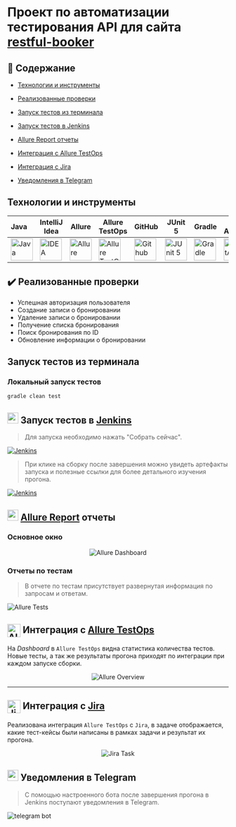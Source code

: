 <h1 >Проект по автоматизации тестирования API для сайта 
<a href="https://restful-booker.herokuapp.com/">restful-booker</a></h1>


## :page_with_curl: Содержание

* <a href="#tools">Технологии и инструменты</a>

* <a href="#cases">Реализованные проверки</a>

* <a href="#console">Запуск тестов из терминала</a>

* <a href="#jenkins">Запуск тестов в Jenkins</a>

* <a href="#allure">Allure Report отчеты</a>

* <a href="#allure"> Интеграция с Allure TestOps</a>

* <a href="#jira"> Интеграция с Jira</a>

* <a href="#telegram">Уведомления в Telegram</a>


<a id="tools"></a>
## Технологии и инструменты

| Java                                                                                                    | IntelliJ Idea                                                                                                                | Allure                                                                                                                    | Allure TestOps                                                                                                      | GitHub                                                                                                    | JUnit 5                                                                                                           | Gradle                                                                                                   | REST Assured                                                                                                   |  Jenkins                                                                                                           | Jira                                                                                                                         |
|:--------------------------------------------------------------------------------------------------------|------------------------------------------------------------------------------------------------------------------------------|---------------------------------------------------------------------------------------------------------------------------|---------------------------------------------------------------------------------------------------------------------|-----------------------------------------------------------------------------------------------------------|-------------------------------------------------------------------------------------------------------------------|----------------------------------------------------------------------------------------------------------|----------------------------------------------------------------------------------------------------------------|-------------------------------------------------------------------------------------------------------------------:|------------------------------------------------------------------------------------------------------------------------------|
| <a href="https://www.java.com/"><img src="media/logo/Java.svg" width="50" height="50"  alt="Java"/></a> | <a id ="tech" href="https://www.jetbrains.com/idea/"><img src="media/logo/Idea.svg" width="50" height="50"  alt="IDEA"/></a> | <a href="https://github.com/allure-framework"><img src="media/logo/Allure.svg" width="50" height="50"  alt="Allure"/></a> | <a href="https://qameta.io/"><img src="media/logo/Allure_TO.svg" width="50" height="50"  alt="Allure TestOps"/></a> | <a href="https://github.com/"><img src="media/logo/GitHub.svg" width="50" height="50"  alt="Github"/></a> | <a href="https://junit.org/junit5/"><img src="media/logo/Junit5.svg" width="50" height="50"  alt="JUnit 5"/></a> | <a href="https://gradle.org/"><img src="media/logo/Gradle.svg" width="50" height="50"  alt="Gradle"/></a> | <a href="https://rest-assured.io/"><img src="media/logo/RestAssured.svg" width="50" height="50"  alt="RestAssured"/></a>  |   <a href="https://www.jenkins.io/"><img src="media/logo/Jenkins.svg" width="50" height="50"  alt="Jenkins"/></a> | <a href="https://www.atlassian.com/ru/software/jira"><img src="media/logo/Jira.svg" width="50" height="50"  alt="Jira"/></a> |


<a id="cases"></a>
## :heavy_check_mark: Реализованные проверки

-  Успешная авторизация пользователя
-  Создание записи о бронировании
-  Удаление записи о бронировании
-  Получение списка бронирования
-  Поиск бронирования по ID
-  Обновление информации о бронировании


<a id="console"></a>
##  Запуск тестов из терминала
### Локальный запуск тестов

```
gradle clean test  
```

<a id="jenkins"></a>
## <img src="media/logo/Jenkins.svg" width="25" height="25"/></a> Запуск тестов в [Jenkins](https://jenkins.autotests.cloud/job/alice-lilo-032-diplom_api/)

<p align="center">

> Для запуска необходимо нажать "Собрать сейчас".

<a href="https://jenkins.autotests.cloud/job/alice-lilo-032-diplom_api/"><img src="media/screenshots/jenkins.png" alt="Jenkins"/></a>

> При клике на сборку после завершения можно увидеть артефакты запуска и полезные ссылки для более детального изучения прогона.

<a href="https://jenkins.autotests.cloud/job/alice-lilo-032-diplom_api/"><img src="media/screenshots/sborka.png" alt="Jenkins"/></a>
</p>

<a id="allure"></a>
## <img src="media/logo/Allure.svg" width="25" height="25"/></a> [Allure Report](https://jenkins.autotests.cloud/job/alice-lilo-032-diplom_api/10/allure/) отчеты

### Основное окно

<p align="center">
<img title="Allure Dashboard" src="media/screenshots/dashboard.png">
</p>

### Отчеты по тестам

<p align="center">

> В отчете по тестам присутствует развернутая информация по запросам и ответам.

<img title="Allure Tests" src="media/screenshots/testcase.png">
</p>

<a id="allure"></a>
## <img width="30" style="vertical-align:middle" title="Allure TestOps" src="media/logo/allureTestOps.svg"> </a> Интеграция с <a target="_blank" href="https://allure.autotests.cloud/project/4693/dashboards"> Allure TestOps </a>
На *Dashboard* в <code>Allure TestOps</code> видна статистика количества тестов. Новые тесты, а так же результаты прогона приходят по интеграции при каждом запуске сборки.
<p align="center">
<img title="Allure Overview" src="media/screenshots/allureTestOps.png">
</p>

____
<a id="jira"></a>
## <img width="30" style="vertical-align:middle" title="Jira" src="media/logo/jira.svg"> </a> Интеграция с <a target="_blank" href="https://jira.autotests.cloud/browse/HOMEWORK-1432"> Jira </a>
Реализована интеграция <code>Allure TestOps</code> с <code>Jira</code>, в задаче отображается, какие тест-кейсы были написаны в рамках задачи и результат их прогона.
<p align="center">
<img title="Jira Task" src="media/screenshots/jira.png">
</p>

<p >


<a id="telegram"></a>
## <img src="media/logo/Telegram.svg" width="25" height="25"/> </a> Уведомления в Telegram
> С помощью настроенного бота после завершения прогона в Jenkins поступают уведомления в Telegram.

<img title="telegram bot" src="media/screenshots/tele.png">
</p>
